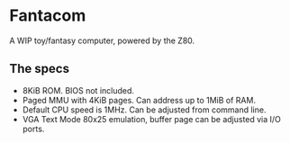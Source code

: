 # Fantacom
A WIP toy/fantasy computer, powered by the Z80.

## The specs
- 8KiB ROM. BIOS not included.
- Paged MMU with 4KiB pages. Can address up to 1MiB of RAM.
- Default CPU speed is 1MHz. Can be adjusted from command line.
- VGA Text Mode 80x25 emulation, buffer page can be adjusted via I/O ports.
